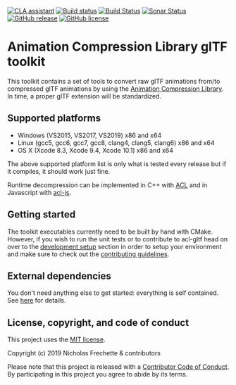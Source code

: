 [![CLA assistant](https://cla-assistant.io/readme/badge/nfrechette/acl-gltf)](https://cla-assistant.io/nfrechette/acl-gltf)
[![Build status](https://ci.appveyor.com/api/projects/status/2h28i0j85nkq2e1e/branch/develop?svg=true)](https://ci.appveyor.com/project/nfrechette/acl-gltf)
[![Build Status](https://travis-ci.com/nfrechette/acl-gltf.svg?branch=develop)](https://travis-ci.com/nfrechette/acl-gltf)
[![Sonar Status](https://sonarcloud.io/api/project_badges/measure?project=nfrechette_acl-gltf&metric=alert_status)](https://sonarcloud.io/dashboard?id=nfrechette_acl-gltf)
[![GitHub release](https://img.shields.io/github/release/nfrechette/acl-gltf.svg)](https://github.com/nfrechette/acl-gltf/releases)
[![GitHub license](https://img.shields.io/badge/license-MIT-blue.svg)](https://raw.githubusercontent.com/nfrechette/acl-gltf/master/LICENSE)

# Animation Compression Library glTF toolkit

This toolkit contains a set of tools to convert raw glTF animations from/to compressed glTF animations by using the [Animation Compression Library](https://github.com/nfrechette/acl). In time, a proper glTF extension will be standardized.

## Supported platforms

*  Windows (VS2015, VS2017, VS2019) x86 and x64
*  Linux (gcc5, gcc6, gcc7, gcc8, clang4, clang5, clang6) x86 and x64
*  OS X (Xcode 8.3, Xcode 9.4, Xcode 10.1) x86 and x64

The above supported platform list is only what is tested every release but if it compiles, it should work just fine.

Runtime decompression can be implemented in C++ with [ACL](https://github.com/nfrechette/acl) and in Javascript with [acl-js](https://github.com/nfrechette/acl-js).

## Getting started

The toolkit executables currently need to be built by hand with CMake. However, if you wish to run the unit tests or to contribute to acl-gltf head on over to the [development setup](./docs/development_setup.md) section in order to setup your environment and make sure to check out the [contributing guidelines](CONTRIBUTING.md).

## External dependencies

You don't need anything else to get started: everything is self contained.
See [here](./external) for details.

## License, copyright, and code of conduct

This project uses the [MIT license](LICENSE).

Copyright (c) 2019 Nicholas Frechette & contributors

Please note that this project is released with a [Contributor Code of Conduct](CODE_OF_CONDUCT.md). By participating in this project you agree to abide by its terms.
